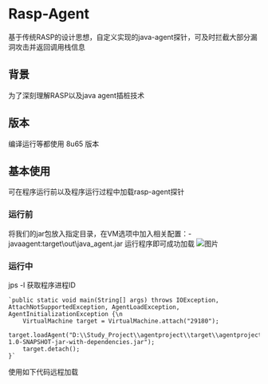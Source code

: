 # Rasp-Agent
基于传统RASP的设计思想，自定义实现的java-agent探针，可及时拦截大部分漏洞攻击并返回调用栈信息
## 背景
为了深刻理解RASP以及java agent插桩技术
## 版本
编译运行等都使用 8u65 版本
## 基本使用
可在程序运行前以及程序运行过程中加载rasp-agent探针
### 运行前
将我们的jar包放入指定目录，在VM选项中加入相关配置：-javaagent:target\out\java_agent.jar
运行程序即可成功加载
![图片](https://github.com/user-attachments/assets/143e4da7-0000-46f4-9f83-8169114eca0d)
### 运行中
jps -l 获取程序进程ID

    `public static void main(String[] args) throws IOException, AttachNotSupportedException, AgentLoadException, AgentInitializationException {\n
        VirtualMachine target = VirtualMachine.attach("29180");
        target.loadAgent("D:\\Study_Project\\agentproject\\target\\agentproject-1.0-SNAPSHOT-jar-with-dependencies.jar");
        target.detach();
    }`

使用如下代码远程加载

